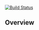 [![Build Status](https://travis-ci.org/liaden/art-analytics.svg?branch=master)](https://travis-ci.org/liaden/art-analytics)

## Overview

